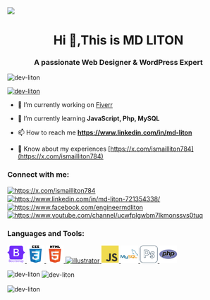 <img src="[https://media.licdn.com/dms/image/v2/D5616AQFoCzYUI2_kxQ/profile-displaybackgroundimage-shrink_350_1400/profile-displaybackgroundimage-shrink_350_1400/0/1731427603065?e=1736985600&v=beta&t=PZo3falN9lvtvL1f7N0J-4XF-waTJ1BEAZdRmDhfmug](https://media.licdn.com/dms/image/v2/D5616AQFoCzYUI2_kxQ/profile-displaybackgroundimage-shrink_350_1400/profile-displaybackgroundimage-shrink_350_1400/0/1731427603065?e=1744848000&v=beta&t=RjTxem5ZFENah5145YVUKoe3aV_CxjhPmlR0LyUvESM)">
<h1 align="center">Hi 👋,This is MD LITON</h1>
<h3 align="center">A passionate Web Designer & WordPress Expert</h3>

<p align="left"> <img src="https://komarev.com/ghpvc/?username=dev-liton&label=Profile%20views&color=0e75b6&style=flat" alt="dev-liton" /> </p>

<p align="left"> <a href="https://github.com/ryo-ma/github-profile-trophy"><img src="https://github-profile-trophy.vercel.app/?username=dev-liton" alt="dev-liton" /></a> </p>

<p align="left"> <a href="https://twitter.com/https://x.com/ismailliton784" target="blank"></a> </p>

- 🔭 I’m currently working on [Fiverr](https://www.fiverr.com/)

- 🌱 I’m currently learning **JavaScript, Php, MySQL**

- 📫 How to reach me **https://www.linkedin.com/in/md-liton**

- 📄 Know about my experiences [https://x.com/ismailliton784](https://x.com/ismailliton784)

<h3 align="left">Connect with me:</h3>
<p align="left">
<a href="https://twitter.com/https://x.com/ismailliton784" target="blank"><img align="center" src="https://raw.githubusercontent.com/rahuldkjain/github-profile-readme-generator/master/src/images/icons/Social/twitter.svg" alt="https://x.com/ismailliton784" height="30" width="40" /></a>
<a href="https://linkedin.com/in/https://www.linkedin.com/in/md-liton-721354338/" target="blank"><img align="center" src="https://raw.githubusercontent.com/rahuldkjain/github-profile-readme-generator/master/src/images/icons/Social/linked-in-alt.svg" alt="https://www.linkedin.com/in/md-liton-721354338/" height="30" width="40" /></a>
<a href="https://fb.com/https://www.facebook.com/engineermdliton" target="blank"><img align="center" src="https://raw.githubusercontent.com/rahuldkjain/github-profile-readme-generator/master/src/images/icons/Social/facebook.svg" alt="https://www.facebook.com/engineermdliton" height="30" width="40" /></a>
<a href="https://www.youtube.com/c/https://www.youtube.com/channel/ucwfplgwbm7lkmonssvs0tuq" target="blank"><img align="center" src="https://raw.githubusercontent.com/rahuldkjain/github-profile-readme-generator/master/src/images/icons/Social/youtube.svg" alt="https://www.youtube.com/channel/ucwfplgwbm7lkmonssvs0tuq" height="30" width="40" /></a>
</p>

<h3 align="left">Languages and Tools:</h3>
<p align="left"> <a href="https://getbootstrap.com" target="_blank" rel="noreferrer"> <img src="https://raw.githubusercontent.com/devicons/devicon/master/icons/bootstrap/bootstrap-plain-wordmark.svg" alt="bootstrap" width="40" height="40"/> </a> <a href="https://www.w3schools.com/css/" target="_blank" rel="noreferrer"> <img src="https://raw.githubusercontent.com/devicons/devicon/master/icons/css3/css3-original-wordmark.svg" alt="css3" width="40" height="40"/> </a> <a href="https://www.w3.org/html/" target="_blank" rel="noreferrer"> <img src="https://raw.githubusercontent.com/devicons/devicon/master/icons/html5/html5-original-wordmark.svg" alt="html5" width="40" height="40"/> </a> <a href="https://www.adobe.com/in/products/illustrator.html" target="_blank" rel="noreferrer"> <img src="https://www.vectorlogo.zone/logos/adobe_illustrator/adobe_illustrator-icon.svg" alt="illustrator" width="40" height="40"/> </a> <a href="https://developer.mozilla.org/en-US/docs/Web/JavaScript" target="_blank" rel="noreferrer"> <img src="https://raw.githubusercontent.com/devicons/devicon/master/icons/javascript/javascript-original.svg" alt="javascript" width="40" height="40"/> </a> <a href="https://www.mysql.com/" target="_blank" rel="noreferrer"> <img src="https://raw.githubusercontent.com/devicons/devicon/master/icons/mysql/mysql-original-wordmark.svg" alt="mysql" width="40" height="40"/> </a> <a href="https://www.photoshop.com/en" target="_blank" rel="noreferrer"> <img src="https://raw.githubusercontent.com/devicons/devicon/master/icons/photoshop/photoshop-line.svg" alt="photoshop" width="40" height="40"/> </a> <a href="https://www.php.net" target="_blank" rel="noreferrer"> <img src="https://raw.githubusercontent.com/devicons/devicon/master/icons/php/php-original.svg" alt="php" width="40" height="40"/> </a> </p>

<p><img align="left" src="https://github-readme-stats.vercel.app/api/top-langs?username=dev-liton&show_icons=true&locale=en&layout=compact" alt="dev-liton" /></p>

<p>&nbsp;<img align="center" src="https://github-readme-stats.vercel.app/api?username=dev-liton&show_icons=true&locale=en" alt="dev-liton" /></p>

<p><img align="center" src="https://github-readme-streak-stats.herokuapp.com/?user=dev-liton&" alt="dev-liton" /></p>
